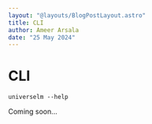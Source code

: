 ```yaml
---
layout: "@layouts/BlogPostLayout.astro"
title: CLI
author: Ameer Arsala
date: "25 May 2024"
---
```


# CLI


```
universelm --help
```

Coming soon...
